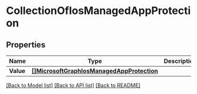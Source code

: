 # CollectionOfIosManagedAppProtection

## Properties

Name | Type | Description | Notes
------------ | ------------- | ------------- | -------------
**Value** | [**[]MicrosoftGraphIosManagedAppProtection**](microsoft.graph.iosManagedAppProtection.md) |  | [optional] 

[[Back to Model list]](../README.md#documentation-for-models) [[Back to API list]](../README.md#documentation-for-api-endpoints) [[Back to README]](../README.md)


